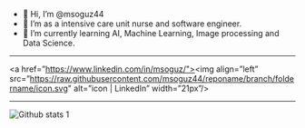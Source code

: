 - 👋 Hi, I’m @msoguz44
- 👀 I’m as a intensive care unit nurse and software engineer.
- 🌱 I’m currently learning AI, Machine Learning, Image processing and Data Science.

-------
<a href=”https://www.linkedin.com/in/msoguz/"><img align=”left” src=”https://raw.githubusercontent.com/msoguz44/reponame/branch/foldername/icon.svg" alt=”icon | LinkedIn” width=”21px”/></a>

-------

![Github stats 1](https://github-readme-stats.vercel.app/api?username=msoguz44&show_icons=true&theme=gradient) 
<!---
msoguz44/msoguz44 is a ✨ special ✨ repository because its `README.md` (this file) appears on your GitHub profile.
You can click the Preview link to take a look at your changes.
--->
